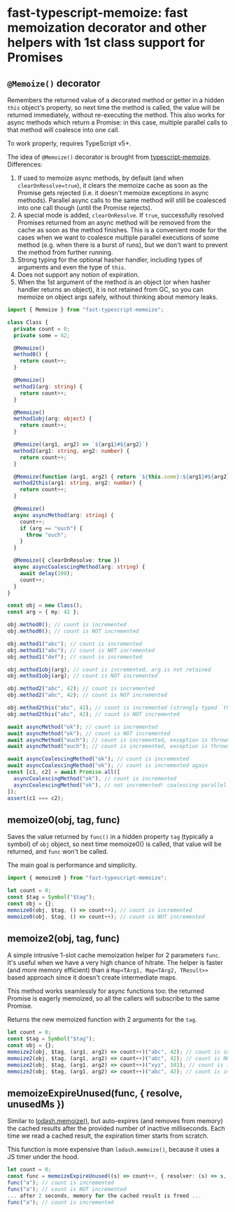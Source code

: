 # fast-typescript-memoize: fast memoization decorator and other helpers with 1st class support for Promises

## `@Memoize()` decorator

Remembers the returned value of a decorated method or getter in a hidden `this`
object's property, so next time the method is called, the value will be returned
immediately, without re-executing the method. This also works for async methods
which return a Promise: in this case, multiple parallel calls to that method
will coalesce into one call.

To work properly, requires TypeScript v5+.

The idea of `@Memoize()` decorator is brought from
[typescript-memoize](https://www.npmjs.com/package/typescript-memoize).
Differences:

1. If used to memoize async methods, by default (and when
   `clearOnResolve=true`), it clears the memoize cache as soon as the Promise
   gets rejected (i.e. it doesn't memoize exceptions in async methods). Parallel
   async calls to the same method will still be coalesced into one call though
   (until the Promise rejects).
2. A special mode is added, `clearOnResolve`. If `true`, successfully resolved
   Promises returned from an async method will be removed from the cache as soon
   as the method finishes. This is a convenient mode for the cases when we want
   to coalesce multiple parallel executions of some method (e.g. when there is a
   burst of runs), but we don't want to prevent the method from further running.
3. Strong typing for the optional hasher handler, including types of arguments
   and even the type of `this`.
4. Does not support any notion of expiration.
5. When the 1st argument of the method is an object (or when hasher handler
   returns an object), it is not retained from GC, so you can memoize on object
   args safely, without thinking about memory leaks.

```ts
import { Memoize } from "fast-typescript-memoize";

class Class {
  private count = 0;
  private some = 42;

  @Memoize()
  method0() {
    return count++;
  }

  @Memoize()
  method1(arg: string) {
    return count++;
  }

  @Memoize()
  method1obj(arg: object) {
    return count++;
  }

  @Memoize((arg1, arg2) => `${arg1}#${arg2}`)
  method2(arg1: string, arg2: number) {
    return count++;
  }

  @Memoize(function (arg1, arg2) { return `${this.some}:${arg1}#${arg2}`; })
  method2this(arg1: string, arg2: number) {
    return count++;
  }

  @Memoize()
  async asyncMethod(arg: string) {
    count++;
    if (arg == "ouch") {
      throw "ouch";
    }
  }

  @Memoize({ clearOnResolve: true })
  async asyncCoalescingMethod(arg: string) {
    await delay(100);
    count++;
  }
}

const obj = new Class();
const arg = { my: 42 };

obj.method0(); // count is incremented
obj.method0(); // count is NOT incremented

obj.method1("abc"); // count is incremented
obj.method1("abc"); // count is NOT incremented
obj.method1("def"); // count is incremented

obj.method1obj(arg); // count is incremented, arg is not retained
obj.method1obj(arg); // count is NOT incremented

obj.method2("abc", 42); // count is incremented
obj.method2("abc", 42); // count is NOT incremented

obj.method2this("abc", 42); // count is incremented (strongly typed `this`)
obj.method2this("abc", 42); // count is NOT incremented

await asyncMethod("ok"); // count is incremented
await asyncMethod("ok"); // count is NOT incremented
await asyncMethod("ouch"); // count is incremented, exception is thrown
await asyncMethod("ouch"); // count is incremented, exception is thrown

await asyncCoalescingMethod("ok"); // count is incremented
await asyncCoalescingMethod("ok"); // count is incremented again
const [c1, c2] = await Promise.all([
  asyncCoalescingMethod("ok"), // count is incremented
  asyncCoalescingMethod("ok"), // not incremented! coalescing parallel calls
]);
assert(c1 === c2);
```

## memoize0(obj, tag, func)

Saves the value returned by `func()` in a hidden property `tag` (typically a
symbol) of `obj` object, so next time memoize0() is called, that value will be
returned, and `func` won't be called.

The main goal is performance and simplicity.

```ts
import { memoize0 } from "fast-typescript-memoize";

let count = 0;
const $tag = Symbol("$tag");
const obj = {};
memoize0(obj, $tag, () => count++); // count is incremented
memoize0(obj, $tag, () => count++); // count is NOT incremented
```

## memoize2(obj, tag, func)

A simple intrusive 1-slot cache memoization helper for 2 parameters `func`. It's
useful when we have a very high chance of hitrate. The helper is faster (and
more memory efficient) than a `Map<TArg1, Map<TArg2, TResult>>` based approach
since it doesn't create intermediate maps.

This method works seamlessly for async functions too: the returned Promise is
eagerly memoized, so all the callers will subscribe to the same Promise.

Returns the new memoized function with 2 arguments for the `tag`.

```ts
let count = 0;
const $tag = Symbol("$tag");
const obj = {};
memoize2(obj, $tag, (arg1, arg2) => count++)("abc", 42); // count is incremented
memoize2(obj, $tag, (arg1, arg2) => count++)("abc", 42); // count is NOT incremented
memoize2(obj, $tag, (arg1, arg2) => count++)("xyz", 101); // count is incremented
memoize2(obj, $tag, (arg1, arg2) => count++)("abc", 42); // count is incremented
```

## memoizeExpireUnused(func, { resolve, unusedMs })

Similar to [lodash.memoize()](https://lodash.com/docs/latest#memoize), but
auto-expires (and removes from memory) the cached results after the provided
number of inactive milliseconds. Each time we read a cached result, the
expiration timer starts from scratch.

This function is more expensive than `lodash.memoize()`, because it uses a JS
timer under the hood.

```ts
let count = 0;
const func = memoizeExpireUnused((s) => count++, { resolver: (s) => s, unusedMs: 1000 });
func("a"); // count is incremented
func("a"); // count is NOT incremented
... after 2 seconds, memory for the cached result is freed ...
func("a"); // count is incremented
```
